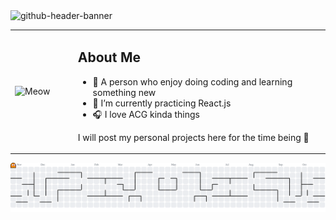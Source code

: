 <img width="2125" height="575" alt="github-header-banner" src="https://github.com/user-attachments/assets/f81762f3-8ec7-4f7d-8c87-a064cb8d3c11" />

<!--**lululuqman/lululuqman** is a ✨ _special_ ✨ repository because its `README.md` (this file) appears on your GitHub profile.

Here are some ideas to get you started:


- 🔭 I’m currently working on ...
- 🌱 I’m currently learning ...
- 👯 I’m looking to collaborate on ...
- 🤔 I’m looking for help with ...
- 💬 Ask me about ...
- 📫 How to reach me: ...
- 😄 Pronouns: ...
- ⚡ Fun fact: ...
-->

<div align="left">
  <table>
    <tr>
      <td width="20%">
        <img src="https://github.com/user-attachments/assets/252f9ecb-0b90-4ff9-9832-e5f3ad497c39" width="195" height="175" alt="Meow"/>
      </td>
      <td width="80%">
        <h2>About Me</h2>
        <ul align="left">
          <li>🌠 A person who enjoy doing coding and learning something new </li>
          <li>📖 I’m currently practicing React.js</li>
          <li>🎧 I love ACG kinda things</li>
        </ul>
        <p align="left">
          I will post my personal projects here for the time being 🚀
        </p>
      </td>
    </tr>
  </table>
</div>

<picture>
  <source media="(prefers-color-scheme: dark)" srcset="https://raw.githubusercontent.com/lululuqman/lululuqman/output/pacman-contribution-graph-dark.svg">
  <source media="(prefers-color-scheme: light)" srcset="https://raw.githubusercontent.com/lululuqman/lululuqman/output/pacman-contribution-graph.svg">
  <img alt="pacman contribution graph" src="https://raw.githubusercontent.com/lululuqman/lululuqman/output/pacman-contribution-graph.svg">
</picture>

